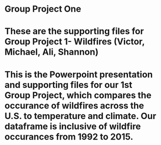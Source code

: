 # Group Project One
# These are the supporting files for Group Project 1- Wildfires (Victor, Michael, Ali, Shannon)
# This is the Powerpoint presentation and supporting files for our 1st Group Project, which compares the occurance of wildfires across the U.S. to temperature and climate. Our dataframe is inclusive of wildfire occurances from 1992 to 2015. 
